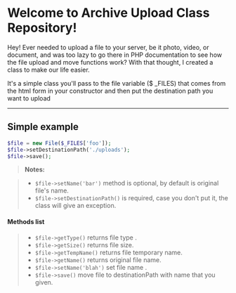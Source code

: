 Welcome to Archive Upload Class Repository!
===================


Hey! Ever needed to upload a file to your server, be it photo, video, or document, and was too lazy to go there in PHP documentation to see how the file upload and move functions work? With that thought, I created a class to make our life easier.

It's a simple class you'll pass to the file variable ($ _FILES) that comes from the html form in your constructor and then put the destination path you want to upload


----------


Simple example
-------------
```php
$file = new File($_FILES['foo']);
$file->setDestinationPath('./uploads');
$file->save();
```




> **Notes:**

> - ```$file->setName('bar')``` method is optional, by default is original file's name.
> - ```$file->setDestinationPath()``` is required, case you don't put it, the class will give an exception.


#### <i class="icon-list"></i> Methods list

> - ```$file->getType()``` returns file type .
> - ```$file->getSize()``` returns file size.
> - ```$file->getTempName()``` returns file temporary name.
> - ```$file->getName()``` returns original file name.
> - ```$file->setName('blah')``` set file name .
> - ```$file->save()``` move file to destinationPath with name that you given.
